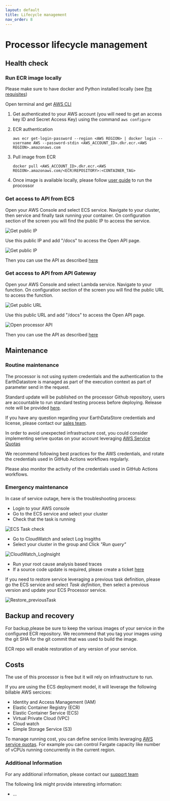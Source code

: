```yaml
---
layout: default
title: Lifecycle management
nav_order: 8
---
```



# Processor lifecycle management

## Health check

### Run ECR image locally

Please make sure to have docker and Python installed locally (see [Pre requisites](https://earthdaily.github.io/reflectance-datacube-processor/2.%20Prerequisite.html))

Open terminal and get [AWS CLI](https://pypi.org/project/awscli/)

1. Get authenticated to your AWS account (you will need to get an access key ID and Secret Access Key) using the command `aws configure`

2. ECR authentication

    ```shell
    aws ecr get-login-password --region <AWS REGION> | docker login --username AWS --password-stdin <AWS_ACCOUNT_ID>.dkr.ecr.<AWS REGION>.amazonaws.com
    ```
3. Pull image from ECR 

    ```shell
    docker pull <AWS_ACCOUNT_ID>.dkr.ecr.<AWS REGION>.amazonaws.com/<ECR)REPOSITORY>:<CONTAINER_TAG>
    ```

4. Once image is available locally, please follow [user guide](https://earthdaily.github.io/reflectance-datacube-processor/5.%20User%20guide.html) to run the procossor

### Get access to API from ECS

Open your AWS Console and select ECS service. Navigate to your cluster, then service and finally task running your container. On configuration section of the screen you will find the public IP to access the service. 

![Get public IP](images/Get_public_IP.png "Get public IP")


Use this public IP and add  "/docs" to access the Open API page.


![Get public IP](images/ReflectanceDataCube_API2.png "Get public IP")

Then you can use the API as described [here](reflectance-datacube-processor/User%20guide.html#api-mode)

### Get access to API from API Gateway

Open your AWS Console and select Lambda service. Navigate to your function. On configuration section of the screen you will find the public URL to access the function. 

![Get public URL](images/API_gateway.png "Get public URL")


Use this public URL and add  "/docs" to access the Open API page.


![Open processor API](images/ReflectanceDataCube_API2.png "Open processor API")

Then you can use the API as described [here](User%20guide.html#api-mode)

## Maintenance

### Routine maintenance
The processor is not using system credentials and the authentication to the EarthDatastore is managed as part of the execution context as part of parameter send in the request.

Standard update will be published on the processor Github repository, users are accountable to run standard testing process before deploying. Release note will be provided [here](Release-notes.html).

If you have any question regarding your EarthDataStore credentials and license, please contact our [sales team](edagro-sales@earthdaily.com). 

In order to avoid unexpected infrastructure cost, you could consider implementing serive quotas on your account leveraging [AWS Service Quotas](https://us-east-1.console.aws.amazon.com/servicequotas/home?region=us-east-1#)

We recommend following best practices for the AWS credentials, and rotate the credentials used in GitHub Actions workflows regularly.

Please also monitor the activity of the credentials used in GitHub Actions workflows.

### Emergency maintenance

In case of service outage, here is the troubleshooting process:

- Login to your AWS console
- Go to the ECS service and select your cluster
- Check that the task is running 

![ECS Task check](images/ECS_task_check.png "ECS Task check")

- Go to CloudWatch and select Log Insgiths
- Select your cluster in the group and Click *"Run query"*

![CloudWatch_LogInsight](images/CloudWatch_LogInsight.png "CloudWatch_LogInsight")

- Run your root cause analysis based traces
- If a source code update is required, please create a ticket [here](User%20guide.html#support)

If you need to restore service leveraging a previous task definition, please go the ECS service and select *Task definition*, then select a previous version and update your ECS Processor service.

![Restore_previousTask](images/Restore_previousTask.png "Restore_previousTask")

## Backup and recovery
For backup,please be sure to keep the various images of your service in the configured ECR repository. We recommend that you tag your images using the git SHA for the git commit that was used to build the image.

ECR repo will enable restoration of any version of your service.

## Costs

The use of this processor is free but it will rely on infrastructure to run.

If you are using the ECS deployment model, it will leverage the following billable AWS sercices:
 - Identity and Access Management (IAM)
 - Elastic Container Registry (ECR)
 - Elastic Container Service (ECS)
 - Virtual Private Cloud (VPC)
 - Cloud watch 
 - Simple Storage Service (S3)


To manage running cost, you can define service limits leveraging [AWS service quotas](https://docs.aws.amazon.com/AmazonECS/latest/developerguide/service-quotas.html#service-quotas-fargate). For example you can control Fargate capacity like number of vCPUs running concurrently in the current region.


### Additional Information

For any additional information, please contact our [support team](Api.Support@geosys.com)

The following link might provide interesting information:
- ...









